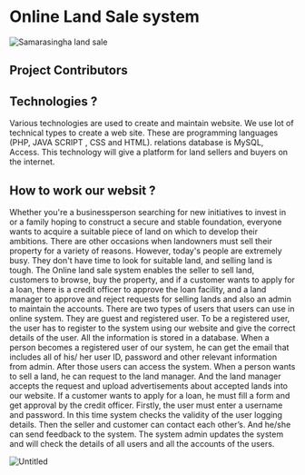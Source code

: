 #   Online Land Sale system
![Samarasingha land sale](https://user-images.githubusercontent.com/97043091/181000470-2e5f8fb2-d15c-41b3-b128-dda6bcb70769.png)











## Project Contributors

### 

## Technologies ?
Various technologies are used to create and maintain website. We use lot of technical 
types to create a web site. These are programming languages (PHP, JAVA 
SCRIPT , CSS and  HTML). relations database is MySQL, Access. This technology will 
give a platform for land sellers and buyers on the internet.

## How to work our websit ?

 Whether you're a businessperson searching for new initiatives to invest 
in or a family hoping to construct a secure and stable foundation, 
everyone wants to acquire a suitable piece of land on which to develop 
their ambitions. There are other occasions when landowners must sell 
their property for a variety of reasons. However, today's people are 
extremely busy. They don't have time to look for suitable land, and 
selling land is tough. The Online land sale system enables the seller to 
sell land, customers to browse, buy the property, and if a customer 
wants to apply for a loan, there is a credit officer to approve the loan 
facility, and a land manager to approve and reject requests for selling 
lands and also an admin to maintain the accounts. There are two types 
of users that users can use in online system. They are guest and 
registered user. To be a registered user, the user has to register to the 
system using our website and give the correct details of the user. All 
the information is stored in a database. When a person becomes a 
registered user of our system, he can get the email that includes all of 
his/ her user ID, password and other relevant information from admin. 
After those users can access the system. When a person wants to sell a 
land, he can request to the land manager. And the land manager accepts 
the request and upload advertisements about accepted lands into our 
website. If a customer wants to apply for a loan, he must fill a form and 
get approval by the credit officer. Firstly, the user must enter a 
username and password. In this time system checks the validity of the 
user logging details. Then the seller and customer can contact each 
other’s. And he/she can send feedback to the system. The system admin 
updates the system and will check the details of all users and all the 
accounts of the users.


![Untitled](https://user-images.githubusercontent.com/97043091/180997658-9f830fa0-feb0-4cde-9a3e-024d4be8ba84.png)

